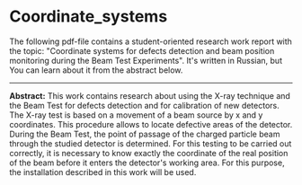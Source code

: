 # Coordinate_systems
The following pdf-file contains a student-oriented research work report with the topic: "Coordinate systems for defects detection and beam position monitoring during the Beam Test Experiments". It's written in Russian, but You can learn about it from the abstract below.
***
**Abstract:**
This work contains research about using the X-ray technique and the Beam Test for defects detection and for calibration of new detectors. The X-ray test is based on a movement of a beam source by x and y coordinates. This procedure allows to locate defective areas of the detector. During the Beam Test, the point of passage of the charged particle beam through the studied detector is determined. For this testing to be carried out correctly, it is necessary to know exactly the coordinate of the real position of the beam before it enters the detector's working area. For this purpose, the installation described in this work will be used.
